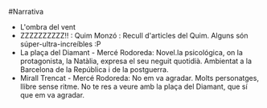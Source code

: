 
#Narrativa
			
* L'ombra del vent
* ZZZZZZZZZZ!! : Quim Monzó : Recull d'articles del Quim. Alguns són súper-ultra-increíbles :P</li>
* La plaça del Diamant -  Mercé Rodoreda: Novel.la psicológica, on la protagonista, la Natàlia, 
expresa el seu neguit quotidià. Ambientat a la Barcelona de la República i de la postguerra.</li>
* Mirall Trencat - Mercé Rodoreda: No em va agradar. Molts personatges, llibre sense ritme. 
No te res a veure amb la plaça del Diamant, que sí que em va agradar.
